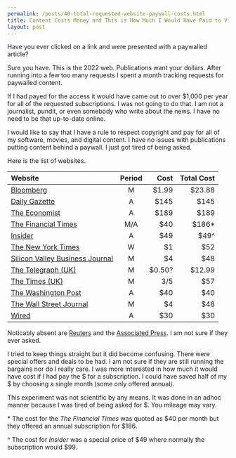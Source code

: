 ```yaml
---
permalink: /posts/40-total-requested-website-paywall-costs.html
title: Content Costs Money and This is How Much I Would Have Paid to View it All Last Month
layout: post
---
```


Have you ever clicked on a link and were presented with a paywalled article?

Sure you have. This is the 2022 web. Publications want your dollars. After 
running into a few too many requests I spent a month tracking requests
for paywalled content. 

If I had payed for the access it would have came out to over $1,000 per year
for all of the requested subscriptions. I was not going to do that. I am not 
a journalist, pundit, or even somebody who write about the news. I have no
need to be that up-to-date online.

I would like to say that I have a rule to respect copyright and pay for all 
of my software, movies, and digital content. I have no issues with 
publications putting content behind a paywall. I just got tired of being asked.

Here is the list of websites.

| Website                                 | Period | Cost   | Total Cost |
| :-------------------------------------- | :----: | -----: | ---------: |
| [Bloomberg][bloomberg]                  | M      | $1.99  | $23.88     |
| [Daily Gazette][gazette]                | A      | $145   | $145       |
| [The Economist][economist]              | A      | $189   | $189       |
| [The Financial Times][ft]               | M/A    | $40    | $186*      |
| [Insider][insider]                      | A      | $49    | $49^       |
| [The New York Times][nyt]               | W      | $1     | $52        |
| [Silicon Valley Business Journal][svbj] | M      | $4     | $48        |
| [The Telegraph (UK)][telegraph]         | M      | $0.50? | $12.99     |
| [The Times (UK)][timesuk]               | M      | $3/$5  | $57        |
| [The Washington Post][wapo]             | A      | $40    | $40        |
| [The Wall Street Journal][wsj]          | M      | $4     | $48        |
| [Wired][wired]                          | A      | $30    | $30        |

Noticably absent are [Reuters][reuters] and the [Associated Press][ap]. I am not sure
if they ever asked.

I tried to keep things straight but it did become confusing. There were special
offers and deals to be had. I am not sure if they are still running the bargains
nor do I really care. I was more interested in how much it would have cost if I
had pay the $ for a subscription. I could have saved half of my $ by choosing a
single month (some only offered annual).

This experiment was not scientific by any means. It was done in an adhoc manner because
I was tired of being asked for $. You mileage may vary.

\* The cost for the *The Financial Times* was quoted as $40 per month but they offered an annual subscription for $186.

^ The cost for *Insider* was a special price of $49 where normally the subscription would $99.


[bloomberg]:https://www.bloomberg.com/
[gazette]:https://dailygazette.com/
[economist]:https://www.economist.com/
[ft]:https://www.ft.com/
[insider]:https://www.insider.com/
[nyt]:https://www.nytimes.com/
[svbj]:https://www.bizjournals.com/sanjose/
[telegraph]:https://www.telegraph.co.uk/
[timesuk]:https://www.thetimes.co.uk/
[wapo]:https://www.washingtonpost.com/
[wsj]:https://www.wsj.com/
[wired]:https://www.wired.com/
[ap]:https://apnews.com/
[reuters]:https://www.reuters.com/